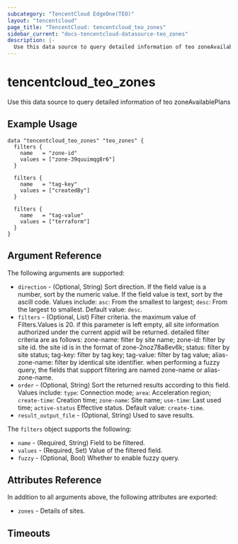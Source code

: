 ```yaml
---
subcategory: "TencentCloud EdgeOne(TEO)"
layout: "tencentcloud"
page_title: "TencentCloud: tencentcloud_teo_zones"
sidebar_current: "docs-tencentcloud-datasource-teo_zones"
description: |-
  Use this data source to query detailed information of teo zoneAvailablePlans
---
```


# tencentcloud_teo_zones

Use this data source to query detailed information of teo zoneAvailablePlans

## Example Usage

```hcl
data "tencentcloud_teo_zones" "teo_zones" {
  filters {
    name   = "zone-id"
    values = ["zone-39quuimqg8r6"]
  }

  filters {
    name   = "tag-key"
    values = ["createdBy"]
  }

  filters {
    name   = "tag-value"
    values = ["terraform"]
  }
}
```

## Argument Reference

The following arguments are supported:

* `direction` - (Optional, String) Sort direction. If the field value is a number, sort by the numeric value. If the field value is text, sort by the ascill code. Values include: `asc`: From the smallest to largest; `desc`: From the largest to smallest. Default value: `desc`.
* `filters` - (Optional, List) Filter criteria. the maximum value of Filters.Values is 20. if this parameter is left empty, all site information authorized under the current appid will be returned. detailed filter criteria are as follows: zone-name: filter by site name; zone-id: filter by site id. the site id is in the format of zone-2noz78a8ev6k; status: filter by site status; tag-key: filter by tag key; tag-value: filter by tag value; alias-zone-name: filter by identical site identifier. when performing a fuzzy query, the fields that support filtering are named zone-name or alias-zone-name.
* `order` - (Optional, String) Sort the returned results according to this field. Values include: `type`: Connection mode; `area`: Acceleration region; `create-time`: Creation time; `zone-name`: Site name; `use-time`: Last used time; `active-status` Effective status. Default value: `create-time`.
* `result_output_file` - (Optional, String) Used to save results.

The `filters` object supports the following:

* `name` - (Required, String) Field to be filtered.
* `values` - (Required, Set) Value of the filtered field.
* `fuzzy` - (Optional, Bool) Whether to enable fuzzy query.

## Attributes Reference

In addition to all arguments above, the following attributes are exported:

* `zones` - Details of sites.


## Timeouts

<no value>


